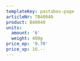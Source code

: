 ```yaml
---
templateKey: pastabox-page
articleNr: TB40040
product: B40040
units:
  amount: '6'
  weight: 400g
price_ep: '9.70'
price_vp: 16.--
---
```


